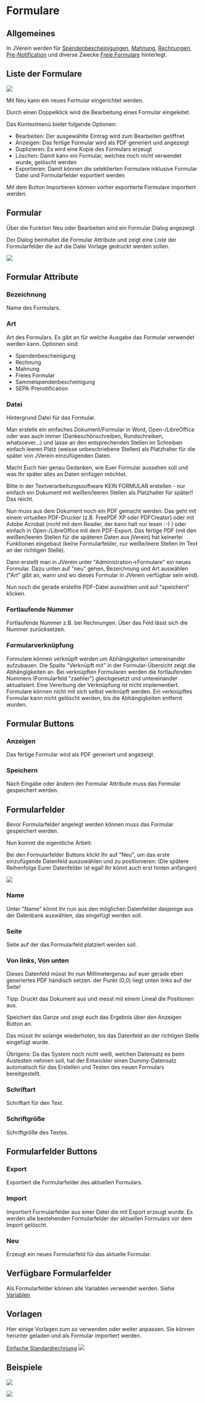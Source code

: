 # Formulare

## Allgemeines

In JVerein werden für [Spendenbescheinigungen](../../mitglieder/spendenbescheinigung.md), [Mahnung](../../druckmail/mahnungen.md), [Rechnungen](../../druckmail/rechnungen.md), [Pre-Notification](../../druckmail/pre-notification.md) und diverse Zwecke  [Freie Formulare](../../druckmail/freiesformular.md) hinterlegt.

## Liste der Formulare

![](img/Formulare.png)

Mit Neu kann ein neues Formular eingerichtet werden.

Durch einen Doppelklick wird die Bearbeitung eines Formular eingeleitet.

Das Kontextmenü bietet folgende Optionen:
* Bearbeiten: Der ausgewählte Eintrag wird zum Bearbeiten geöffnet
* Anzeigen: Das fertige Formular wird als PDF generiert und angezeigt
* Duplizieren: Es wird eine Kopie des Formulars erzeugt
* Löschen: Damit kann ein Formular, welches noch nicht verwendet wurde, gelöscht werden
* Exportieren: Damit können die selektierten Formulare inklusive Formular Datei und Formularfelder exportiert werden

Mit dem Button Importieren können vorher exportierte Formulare importiert werden.

## Formular

Über die Funktion Neu oder Bearbeiten wird ein Formular Dialog angezeigt.

Der Dialog beinhaltet die Formular Attribute und zeigt eine Liste der Formularfelder die auf die Datei Vorlage gedruckt werden sollen.

![](img/Formular.png)

## Formular Attribute

### Bezeichnung

Name des Formulars.

### Art

Art des Formulars. Es gibt an für welche Ausgabe das Formular verwendet werden kann. Optionen sind:
* Spendenbescheinigung
* Rechnung
* Mahnung
* Freies Formular
* Sammelspendenbescheinigung
* SEPA-Prenotification

### Datei

Hintergrund Datei für das Formular.

Man erstelle ein einfaches Dokument/Formular in Word, Open-/LibreOffice oder was auch immer \(Dankeschönschreiben, Rundschreiben, whatsoever...\) und lasse an den entsprechenden Stellen im Schreiben einfach leeren Platz \(weisse unbeschriebene Stellen\) als Platzhalter für die später von JVerein einzufügenden Daten.

Macht Euch hier genau Gedanken, wie Euer Formular aussehen soll und was Ihr später alles an Daten einfügen möchtet.

Bitte in der Textverarbeitungssoftware KEIN FORMULAR erstellen - nur einfach ein Dokument mit weißen/leeren Stellen als Platzhalter für später!! Das reicht.

Nun muss aus dem Dokument noch ein PDF gemacht werden. Das geht mit einem virtuellen PDF-Drucker \(z.B. FreePDF XP oder PDFCreator\) oder mit Adobe Acrobat \(nicht mit dem Reader, der kann halt nur lesen :-\) \) oder einfach in Open-/LibreOffice mit dem PDF-Export. Das fertige PDF \(mit den weißen/leeren Stellen für die späteren Daten aus jVerein\) hat keinerlei Funktionen eingebaut \(keine Formularfelder, nur weiße/leere Stellen im Text an der richtigen Stelle\).

Dann erstellt man in JVerein unter "Administration-&gt;Formulare" ein neues Formular. Dazu unten auf "neu" gehen, Bezeichnung und Art auswählen \("Art" gibt an, wann und wo dieses Formular in JVerein verfügbar sein wird\).

Nun noch die gerade erstellte PDF-Datei auswählen und auf "speichern" klicken.

### Fortlaufende Nummer

Fortlaufende Nummer z.B. bei Rechnungen. Über das Feld lässt sich die Nummer zurücksetzen.

### Formularverknüpfung

Formulare können verknüpft werden um Abhängigkeiten untereinander aufzubauen. Die Spalte "Verknüpft mit" in der Formular-Übersicht zeigt die Abhängigkeiten an. Bei verknüpften Formularen werden die fortlaufenden Nummern (Formularfeld "zaehler") gleichgesetzt und untereinander aktualisiert. Eine Vererbung der Verknüpfung ist nicht implementiert. Formulare können nicht mit sich selbst verknüpft werden. Ein verknüpftes Formular kann nicht gelöscht werden, bis die Abhängigkeiten entfernt wurden.

## Formular Buttons

### Anzeigen

Das fertige Formular wird als PDF generiert und angezeigt.

### Speichern

Nach Eingabe oder ändern der Formular Attribute muss das Formular gespeichert werden.


## Formularfelder

Bevor Formularfelder angelegt werden können muss das Formular gespeichert werden.

Nun kommt die eigentliche Arbeit:

Bei den Formularfelder Buttons  klickt Ihr auf "Neu", um das erste einzufügende Datenfeld auszuwählen und zu positionieren: \(Die spätere Reihenfolge Eurer Datenfelder ist egal! Ihr könnt auch erst hinten anfangen\)

![](img/Formularfeld.png)

### Name

Unter "Name" könnt Ihr nun aus den möglichen Datenfelder dasjenige aus der Datenbank auswählen, das eingefügt werden soll.

### Seite

Seite auf der das Formularfeld platziert werden soll.

### Von links, Von unten

Dieses Datenfeld müsst Ihr nun Millimetergenau auf euer gerade eben generiertes PDF händisch setzen. der Punkt \(0,0\) liegt unten links auf der Seite!

Tipp: Druckt das Dokument aus und messt mit einem Lineal die Positionen aus.

Speichert das Ganze und zeigt euch das Ergebnis über den Anzeigen Button an.

Das müsst Ihr solange wiederholen, bis das Datenfeld an der richtigen Stelle eingefügt wurde.

Übrigens: Da das System noch nicht weiß, welchen Datensatz es beim Austesten nehmen soll, hat der Entwickler einen Dummy-Datensatz automatisch für das Erstellen und Testen des neuen Formulars bereitgestellt.

### Schriftart

Schriftart für den Text.

### Schriftgröße

Schriftgröße des Textes.

## Formularfelder Buttons

### Export

Exportiert die Formularfelder des aktuellen Formulars.

### Import

Importiert Formularfelder aus einer Datei die mit Export erzeugt wurde. Es werden alle bestehenden Formularfelder der aktuellen Formulars vor dem Import gelöscht.


### Neu

Erzeugt ein neues Formularfeld für das aktuelle Formular.

## Verfügbare Formularfelder

Als Formularfelder können alle Variablen verwendet werden. Siehe [Variablen](../../../sonstiges/variable.md)

## Vorlagen

Hier einige Vorlagen zum so verwenden oder weiter anpassen. Sie können herunter geladen und als Formular importiert werden.

[Einfache Standardrechnung](img/rechnung-standard.xml)
![](img/rechnung-standard.png)


## Beispiele

![](img/Formularroh.jpg)

![](img/Formularausgefuellt.jpg)
